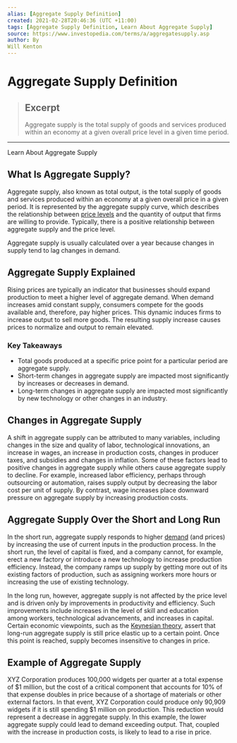 ```yaml
---
alias: [Aggregate Supply Definition]
created: 2021-02-28T20:46:36 (UTC +11:00)
tags: [Aggregate Supply Definition, Learn About Aggregate Supply]
source: https://www.investopedia.com/terms/a/aggregatesupply.asp
author: By
Will Kenton
---
```


# Aggregate Supply Definition

> ## Excerpt
> Aggregate supply is the total supply of goods and services produced within an economy at a given overall price level in a given time period.

---

Learn About Aggregate Supply
## What Is Aggregate Supply?

Aggregate supply, also known as total output, is the total supply of goods and services produced within an economy at a given overall price in a given period. It is represented by the aggregate supply curve, which describes the relationship between [price levels](https://www.investopedia.com/terms/p/price_level.asp) and the quantity of output that firms are willing to provide. Typically, there is a positive relationship between aggregate supply and the price level.

Aggregate supply is usually calculated over a year because changes in supply tend to lag changes in demand.

## Aggregate Supply Explained

Rising prices are typically an indicator that businesses should expand production to meet a higher level of aggregate demand. When demand increases amid constant supply, consumers compete for the goods available and, therefore, pay higher prices. This dynamic induces firms to increase output to sell more goods. The resulting supply increase causes prices to normalize and output to remain elevated.

### Key Takeaways

-   Total goods produced at a specific price point for a particular period are aggregate supply.
-   Short-term changes in aggregate supply are impacted most significantly by increases or decreases in demand.
-   Long-term changes in aggregate supply are impacted most significantly by new technology or other changes in an industry.

## Changes in Aggregate Supply

A shift in aggregate supply can be attributed to many variables, including changes in the size and quality of labor, technological innovations, an increase in wages, an increase in production costs, changes in producer taxes, and subsidies and changes in inflation. Some of these factors lead to positive changes in aggregate supply while others cause aggregate supply to decline. For example, increased labor efficiency, perhaps through outsourcing or automation, raises supply output by decreasing the labor cost per unit of supply. By contrast, wage increases place downward pressure on aggregate supply by increasing production costs.

## Aggregate Supply Over the Short and Long Run

In the short run, aggregate supply responds to higher [demand](https://www.investopedia.com/ask/answers/040315/how-do-fiscal-and-monetary-policies-affect-aggregate-demand.asp) (and prices) by increasing the use of current inputs in the production process. In the short run, the level of capital is fixed, and a company cannot, for example, erect a new factory or introduce a new technology to increase production efficiency. Instead, the company ramps up supply by getting more out of its existing factors of production, such as assigning workers more hours or increasing the use of existing technology.

In the long run, however, aggregate supply is not affected by the price level and is driven only by improvements in productivity and efficiency. Such improvements include increases in the level of skill and education among workers, technological advancements, and increases in capital. Certain economic viewpoints, such as the [Keynesian theory](https://www.investopedia.com/terms/k/keynesianeconomics.asp), assert that long-run aggregate supply is still price elastic up to a certain point. Once this point is reached, supply becomes insensitive to changes in price.

## Example of Aggregate Supply

XYZ Corporation produces 100,000 widgets per quarter at a total expense of $1 million, but the cost of a critical component that accounts for 10% of that expense doubles in price because of a shortage of materials or other external factors. In that event, XYZ Corporation could produce only 90,909 widgets if it is still spending $1 million on production. This reduction would represent a decrease in aggregate supply. In this example, the lower aggregate supply could lead to demand exceeding output. That, coupled with the increase in production costs, is likely to lead to a rise in price.
